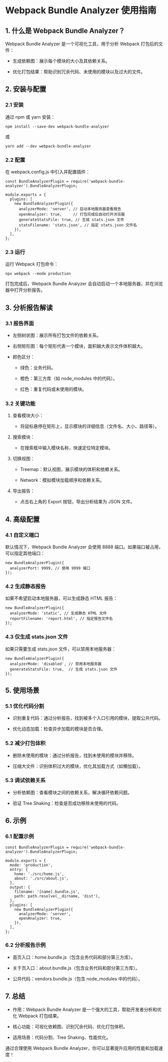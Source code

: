 # Webpack Bundle Analyzer 使用指南

## **1. 什么是 Webpack Bundle Analyzer？**

Webpack Bundle Analyzer 是一个可视化工具，用于分析 Webpack 打包后的文件：

- 生成依赖图：展示每个模块的大小及其依赖关系。

- 优化打包结果：帮助识别冗余代码、未使用的模块以及过大的文件。

## **2. 安装与配置**

### **2.1 安装**

通过 npm 或 yarn 安装：

```
npm install --save-dev webpack-bundle-analyzer
```

或

```
yarn add --dev webpack-bundle-analyzer
```

### **2.2 配置**

在 webpack.config.js 中引入并配置插件：

```
const BundleAnalyzerPlugin = require('webpack-bundle-analyzer').BundleAnalyzerPlugin;

module.exports = {
  plugins: [
    new BundleAnalyzerPlugin({
      analyzerMode: 'server', // 启动本地服务器查看报告
      openAnalyzer: true,     // 打包完成后自动打开浏览器
      generateStatsFile: true, // 生成 stats.json 文件
      statsFilename: 'stats.json', // 指定 stats.json 文件名
    }),
  ],
};
```

### **2.3 运行**

运行 Webpack 打包命令：

```
npx webpack --mode production
```

打包完成后，Webpack Bundle Analyzer 会自动启动一个本地服务器，并在浏览器中打开分析报告。

## **3. 分析报告解读**

### **3.1 报告界面**

- 左侧树状图：展示所有打包文件的依赖关系。

- 右侧矩形图：每个矩形代表一个模块，面积越大表示文件体积越大。

- 颜色区分：

	- 绿色：业务代码。

	- 橙色：第三方库（如 node_modules 中的代码）。

	- 红色：重复代码或未使用的模块。

### **3.2 关键功能**

1. 查看模块大小：

	- 将鼠标悬停在矩形上，显示模块的详细信息（文件名、大小、路径等）。

1. 搜索模块：

	- 在搜索框中输入模块名称，快速定位特定模块。

1. 切换视图：

	- Treemap：默认视图，展示模块的体积和依赖关系。

	- Network：模拟模块加载顺序和依赖关系。

1. 导出报告：

	- 点击右上角的 Export 按钮，导出分析结果为 JSON 文件。

## **4. 高级配置**

### **4.1 自定义端口**

默认情况下，Webpack Bundle Analyzer 会使用 8888 端口。如果端口被占用，可以指定其他端口：

```
new BundleAnalyzerPlugin({
  analyzerPort: 9999, // 使用 9999 端口
});
```

### **4.2 生成静态报告**

如果不希望启动本地服务器，可以生成静态 HTML 报告：

```
new BundleAnalyzerPlugin({
  analyzerMode: 'static', // 生成静态 HTML 文件
  reportFilename: 'report.html', // 指定报告文件名
});
```

### **4.3 仅生成 stats.json 文件**

如果只需要生成 stats.json 文件，可以禁用本地服务器：

```
new BundleAnalyzerPlugin({
  analyzerMode: 'disabled', // 禁用本地服务器
  generateStatsFile: true,  // 生成 stats.json 文件
});
```

## **5. 使用场景**

### **5.1 优化代码分割**

- 识别重复代码：通过分析报告，找到被多个入口引用的模块，提取公共代码。

- 优化动态加载：检查异步加载的模块是否合理。

### **5.2 减少打包体积**

- 删除未使用的模块：通过分析报告，找到未使用的模块并移除。

- 压缩大文件：识别体积过大的模块，优化其加载方式（如懒加载）。

### **5.3 调试依赖关系**

- 分析依赖图：查看模块之间的依赖关系，解决循环依赖问题。

- 验证 Tree Shaking：检查是否成功移除未使用的代码。

## **6. 示例**

### **6.1 配置示例**

```
const BundleAnalyzerPlugin = require('webpack-bundle-analyzer').BundleAnalyzerPlugin;

module.exports = {
  mode: 'production',
  entry: {
    home: './src/home.js',
    about: './src/about.js',
  },
  output: {
    filename: '[name].bundle.js',
    path: path.resolve(__dirname, 'dist'),
  },
  plugins: [
    new BundleAnalyzerPlugin({
      analyzerMode: 'server',
      openAnalyzer: true,
    }),
  ],
};
```

### **6.2 分析报告示例**

- 首页入口：home.bundle.js（包含业务代码和部分第三方库）。

- 关于页入口：about.bundle.js（包含业务代码和部分第三方库）。

- 公共代码：vendors.bundle.js（包含 node_modules 中的代码）。

## **7. 总结**

- 作用：Webpack Bundle Analyzer 是一个强大的工具，帮助开发者分析和优化 Webpack 打包结果。

- 核心功能：可视化依赖图、识别冗余代码、优化打包体积。

- 适用场景：代码分割、Tree Shaking、性能优化。

通过合理使用 Webpack Bundle Analyzer，你可以显著提升应用的性能和加载速度！